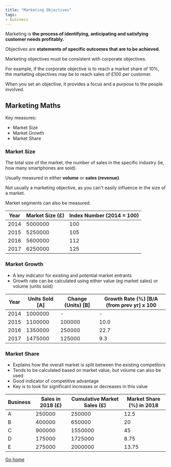 ```yaml
---
title: "Marketing Objectives"
tags:
- business
---
```


Marketing is **the process of identifying, anticipating and satisfying customer needs profitably.**

Objectives are **statements of specific outcomes that are to be achieved**.

Marketing objectives must be consistent with corporate objectives. 

For example, if the corporate objective is to reach a market share of 10%, the marketing objectives may be to reach sales of £100 per customer.

When you set an objective, it provides a focus and a purpose to the people involved.

## Marketing Maths

Key measures:
- Market Size
- Market Growth
- Market Share

### Market Size

The total size of the market, the number of sales in the specific industry (ie, how many smartphones are sold).

Usually measured in either **volume** or **sales (revenue)**.

Not usually a marketing objective, as you can't easily influence in the size of a market.

Market segments can also be measured.

| Year | Market Size (£) | Index Number (2014 = 100) |
|------|-----------------|---------------------------|
| 2014 | 5000000         | 100                       |
| 2015 | 5250000         | 105                       |
| 2016 | 5600000         | 112                       |
| 2017 | 6250000         | 125                       |


### Market Growth

- A key indicator for existing and potential market entrants
- Growth rate can be calculated using either value (eg market sales) or volume (units sold)

| Year | Units Sold [A] | Change (Units) [B] | Growth Rate (%) [B/A (from prev yr] x 100 |
|------|----------------|--------------------|-------------------------------------------|
| 2014 | 1000000        | -                  | -                                         |
| 2015 | 1100000        | 100000             | 10.0                                        |
| 2016 | 1350000        | 250000             | 22.7                                      |
| 2017 | 1475000        | 125000             | 9.3                                       |


### Market Share

- Explains how the overall market is split between the existing competitors
- Tends to be calculated based on market value, but volume can also be used
- Good indicator of competitive advantage
- Key is to look for significant increases or decreases in this value

| Business | Sales in 2018 (£) | Cumulative Market Sales (£) | Market Share (%) in 2018 |
|----------|-------------------|-----------------------------|--------------------------|
| A        | 250000            | 250000                      | 12.5                     |
| B        | 400000            | 650000                      | 20                       |
| C        | 900000            | 1550000                     | 45                       |
| D        | 175000            | 1725000                     | 8.75                     |
| E        | 275000            | 2000000                     | 13.75                    |



[Go home](/)